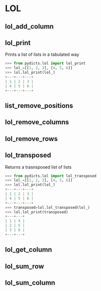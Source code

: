 # LOL

## lol_add_column

## lol_print

Prints a list of lists in a tabulated way

```python
>>> from pydicts.lol import lol_print
>>> lol_=[[1, 2, 3], [4, 5, 6]]
>>> lol.lol_print(lol_)
+---+---+---+
| 1 | 2 | 3 |
| 4 | 5 | 6 |
+---+---+---+
```


## list_remove_positions

## lol_remove_columns

## lol_remove_rows

## lol_transposed

Returns a trasnsposed list of lists 

```python
>>> from pydicts.lol import lol_transposed
>>> lol_=[[1, 2, 3], [4, 5, 6]]
>>> lol.lol_print(lol_)
+---+---+---+
| 1 | 2 | 3 |
| 4 | 5 | 6 |
+---+---+---+
>>> transposed=lol.lol_transposed(lol_)
>>> lol.lol_print(transposed)
+---+---+
| 1 | 4 |
| 2 | 5 |
| 3 | 6 |
+---+---+
```

## lol_get_column

## lol_sum_row

## lol_sum_column
